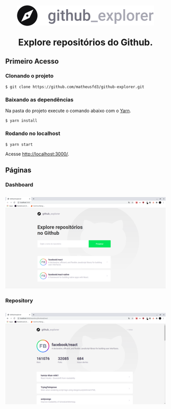 <h1 align="center">
  <img alt="Dashboard" title="Dashboard" src="src/assets/logo.svg"  />
  <p>Explore repositórios do Github.</p>
</h1>

## Primeiro Acesso
### Clonando o projeto
```
$ git clone https://github.com/matheusfd3/github-explorer.git
```
### Baixando as dependências
Na pasta do projeto execute o comando abaixo com o [Yarn](https://yarnpkg.com/lang/pt-br/).
```
$ yarn install
```
### Rodando no localhost
```
$ yarn start
```
Acesse [http://localhost:3000/](http://localhost:3000/).

## Páginas
### **Dashboard**
<h2 align="center">
  <img alt="Dashboard" title="Dashboard" src=".github/github-explorer-dashboard.png"  />
</h2>

### **Repository**
<h2 align="center">
  <img alt="Repository" title="Repository" src=".github/github-explorer-repository.png" />
</h2>
